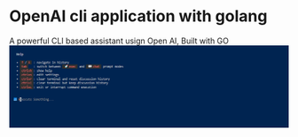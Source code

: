 # OpenAI cli application with golang
A powerful CLI based assistant usign Open AI, Built with GO
![alt text](image.png)